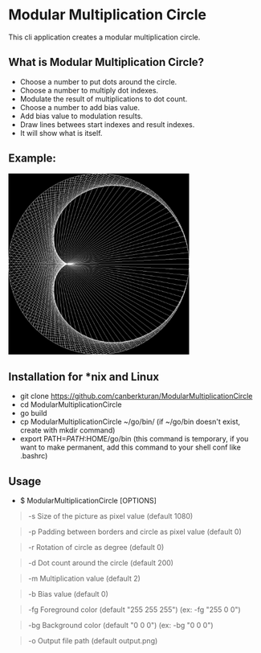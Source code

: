 
# Modular Multiplication Circle

This cli application creates a modular multiplication circle.

## What is Modular Multiplication Circle?
- Choose a number to put dots around the circle.
- Choose a number to multiply dot indexes.
- Modulate the result of multiplications to dot count.
- Choose a number to add bias value.
- Add bias value to modulation results.
- Draw lines betwees start indexes and result indexes.
- It will show what is itself.

## Example:
<img src="examples/mmc1.png" style="width:360px; height:auto"/>

## Installation for \*nix and Linux  
- git clone https://github.com/canberkturan/ModularMultiplicationCircle
- cd ModularMultiplicationCircle
- go build
- cp ModularMultiplicationCircle ~/go/bin/ (if ~/go/bin doesn't exist, create with mkdir command)
- export PATH=$PATH:$HOME/go/bin (this command is temporary, if you want to make permanent, add this command to your shell conf like .bashrc)

## Usage
- $ ModularMultiplicationCircle [OPTIONS]
> -s Size of the picture as pixel value (default 1080)

> -p Padding between borders and circle as pixel value (default 0)

> -r Rotation of circle as degree (default 0)

> -d Dot count around the circle (default 200)

> -m Multiplication value (default 2)

> -b Bias value (default 0)

> -fg Foreground color (default "255 255 255") (ex: -fg "255 0 0")

> -bg Background color (default "0 0 0") (ex: -bg "0 0 0")

> -o Output file path (default output.png)
